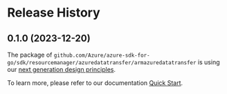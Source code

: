 # Release History

## 0.1.0 (2023-12-20)

The package of `github.com/Azure/azure-sdk-for-go/sdk/resourcemanager/azuredatatransfer/armazuredatatransfer` is using our [next generation design principles](https://azure.github.io/azure-sdk/general_introduction.html).

To learn more, please refer to our documentation [Quick Start](https://aka.ms/azsdk/go/mgmt).